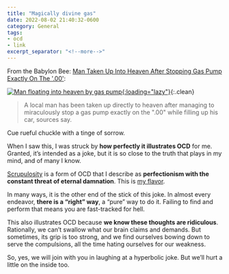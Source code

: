 ```yaml
---
title: "Magically divine gas"
date: 2022-08-02 21:40:32-0600
category: General
tags:
- ocd
- link
excerpt_separator: "<!--more-->" 
---
```


From the Babylon Bee: [Man Taken Up Into Heaven After Stopping Gas Pump Exactly On The '.00'](https://babylonbee.com/news/man-taken-up-into-heaven-after-stopping-gas-pump-exactly-on-the-00):

[![Man floating into heaven by gas pump](https://media.bennorris.com/images/posts/ocd-gas-pump.jpg){:loading="lazy"}](https://babylonbee.com/news/man-taken-up-into-heaven-after-stopping-gas-pump-exactly-on-the-00){:.clean}

> A local man has been taken up directly to heaven after managing to miraculously stop a gas pump exactly on the ".00" while filling up his car, sources say.

Cue rueful chuckle with a tinge of sorrow.

<!--more-->

When I saw this, I was struck by **how perfectly it illustrates OCD** for me. Granted, it’s intended as a joke, but it is so close to the truth that plays in my mind, and of many I know.

[Scrupulosity](https://en.wikipedia.org/wiki/Scrupulosity) is a form of OCD that I describe as **perfectionism with the constant threat of eternal damnation**. This is [my flavor](https://bennorris.com/tags/ocd/).

In many ways, it is the other end of the stick of this joke. In almost every endeavor, **there is a “right” way**, a “pure” way to do it. Failing to find and perform that means you are fast-tracked for hell.

This also illustrates OCD because **we know these thoughts are ridiculous**. Rationally, we can’t swallow what our brain claims and demands. But sometimes, its grip is too strong, and we find ourselves bowing down to serve the compulsions, all the time hating ourselves for our weakness.

So, yes, we will join with you in laughing at a hyperbolic joke. But we’ll hurt a little on the inside too.
